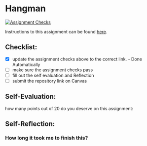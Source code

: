 Hangman
=====================
[![Assignment Checks](https://github.com/IT3049C-Students/6-hangman-RileySetser/actions/workflows/classroom.yml/badge.svg)](https://github.com/IT3049C-Students/6-hangman-RileySetser/actions/workflows/classroom.yml)

Instructions to this assignment can be found [here](#).

## Checklist:
- [x] update the assignment checks above to the correct link. - Done Automatically
- [ ] make sure the assignment checks pass
- [ ] fill out the self evaluation and Reflection
- [ ] submit the repository link on Canvas

## Self-Evaluation:

how many points out of 20 do you deserve on this assignment:

## Self-Reflection:

### How long it took me to finish this?
